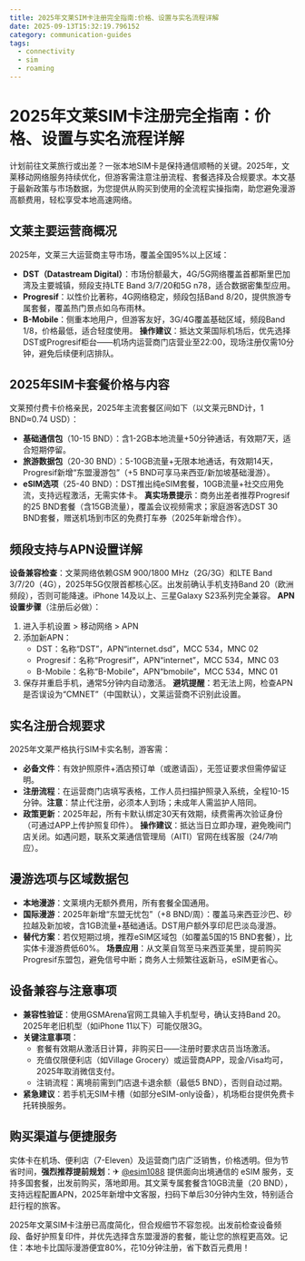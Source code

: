 ```yaml
---
title: 2025年文莱SIM卡注册完全指南:价格、设置与实名流程详解
date: 2025-09-13T15:32:19.796152
category: communication-guides
tags:
  - connectivity
  - sim
  - roaming
---
```


# 2025年文莱SIM卡注册完全指南：价格、设置与实名流程详解

计划前往文莱旅行或出差？一张本地SIM卡是保持通信顺畅的关键。2025年，文莱移动网络服务持续优化，但游客需注意注册流程、套餐选择及合规要求。本文基于最新政策与市场数据，为您提供从购买到使用的全流程实操指南，助您避免漫游高额费用，轻松享受本地高速网络。

## 文莱主要运营商概况
2025年，文莱三大运营商主导市场，覆盖全国95%以上区域：
- **DST（Datastream Digital）**：市场份额最大，4G/5G网络覆盖首都斯里巴加湾及主要城镇，频段支持LTE Band 3/7/20和5G n78，适合数据密集型应用。
- **Progresif**：以性价比著称，4G网络稳定，频段包括Band 8/20，提供旅游专属套餐，覆盖热门景点如乌布雨林。
- **B-Mobile**：侧重本地用户，但游客友好，3G/4G覆盖基础区域，频段Band 1/8，价格最低，适合轻度使用。
**操作建议**：抵达文莱国际机场后，优先选择DST或Progresif柜台——机场内运营商门店营业至22:00，现场注册仅需10分钟，避免后续便利店排队。

## 2025年SIM卡套餐价格与内容
文莱预付费卡价格亲民，2025年主流套餐区间如下（以文莱元BND计，1 BND≈0.74 USD）：
- **基础通信包**（10-15 BND）：含1-2GB本地流量+50分钟通话，有效期7天，适合短期停留。
- **旅游数据包**（20-30 BND）：5-10GB流量+无限本地通话，有效期14天，Progresif新增“东盟漫游包”（+5 BND可享马来西亚/新加坡基础漫游）。
- **eSIM选项**（25-40 BND）：DST推出纯eSIM套餐，10GB流量+社交应用免流，支持远程激活，无需实体卡。
**真实场景提示**：商务出差者推荐Progresif的25 BND套餐（含15GB流量），覆盖会议视频需求；家庭游客选DST 30 BND套餐，赠送机场到市区的免费打车券（2025年新增合作）。

## 频段支持与APN设置详解
**设备兼容检查**：文莱网络依赖GSM 900/1800 MHz（2G/3G）和LTE Band 3/7/20（4G），2025年5G仅限首都核心区。出发前确认手机支持Band 20（欧洲频段），否则可能降速。iPhone 14及以上、三星Galaxy S23系列完全兼容。
**APN设置步骤**（注册后必做）：
1. 进入手机设置 > 移动网络 > APN
2. 添加新APN：
   - DST：名称“DST”，APN“internet.dsd”，MCC 534，MNC 02
   - Progresif：名称“Progresif”，APN“internet”，MCC 534，MNC 03
   - B-Mobile：名称“B-Mobile”，APN“bmobile”，MCC 534，MNC 01
3. 保存并重启手机，通常5分钟内自动激活。
**避坑提醒**：若无法上网，检查APN是否误设为“CMNET”（中国默认），文莱运营商不识别此设置。

## 实名注册合规要求
2025年文莱严格执行SIM卡实名制，游客需：
- **必备文件**：有效护照原件+酒店预订单（或邀请函），无签证要求但需停留证明。
- **注册流程**：在运营商门店填写表格，工作人员扫描护照录入系统，全程10-15分钟。**注意**：禁止代注册，必须本人到场；未成年人需监护人陪同。
- **政策更新**：2025年起，所有卡默认绑定30天有效期，续费需再次验证身份（可通过APP上传护照复印件）。
**操作建议**：抵达当日立即办理，避免晚间门店关闭。如遇问题，联系文莱通信管理局（AITI）官网在线客服（24/7响应）。

## 漫游选项与区域数据包
- **本地漫游**：文莱境内无额外费用，所有套餐全国通用。
- **国际漫游**：2025年新增“东盟无忧包”（+8 BND/周）：覆盖马来西亚沙巴、砂拉越及新加坡，含1GB流量+基础通话。DST用户额外享印尼巴淡岛漫游。
- **替代方案**：若仅短期过境，推荐eSIM区域包（如覆盖5国的15 BND套餐），比实体卡漫游费低60%。
**场景应用**：从文莱自驾至马来西亚美里，提前购买Progresif东盟包，避免信号中断；商务人士频繁往返新马，eSIM更省心。

## 设备兼容与注意事项
- **兼容性验证**：使用GSMArena官网工具输入手机型号，确认支持Band 20。2025年老旧机型（如iPhone 11以下）可能仅限3G。
- **关键注意事项**：
  - 套餐有效期从激活日计算，非购买日——注册时要求店员当场激活。
  - 充值仅限便利店（如Village Grocery）或运营商APP，现金/Visa均可，2025年取消微信支付。
  - 注销流程：离境前需到门店退卡退余额（最低5 BND），否则自动过期。
- **紧急建议**：若手机无SIM卡槽（如部分eSIM-only设备），机场柜台提供免费卡托转换服务。

## 购买渠道与便捷服务
实体卡在机场、便利店（7-Eleven）及运营商门店广泛销售，价格透明。但为节省时间，**强烈推荐提前规划**：✈ [@esim1088](https://t.me/s/esim1088) 提供面向出境通信的 eSIM 服务，支持多国套餐，出发前购买，落地即用。其文莱专属套餐含10GB流量（20 BND），支持远程配置APN，2025年新增中文客服，扫码下单后30分钟内生效，特别适合赶行程的旅客。

2025年文莱SIM卡注册已高度简化，但合规细节不容忽视。出发前检查设备频段、备好护照复印件，并优先选择含东盟漫游的套餐，能让您的旅程更高效。记住：本地卡比国际漫游便宜80%，花10分钟注册，省下数百元费用！